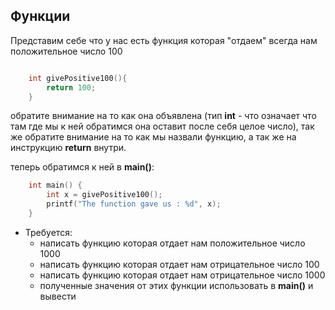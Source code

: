 ## Функции



Представим себе что у нас есть функция которая "отдаем" всегда нам положительное число 100

```c

    int givePositive100(){
        return 100;
    }

```

обратите внимание на то как она объявлена (тип **int** - что означает что там где мы к ней обратимся она оставит после себя целое число), так же обратите внимание на то как мы назвали функцию, а так же на инструкцию **return** внутри.

теперь обратимся к ней в **main()**:

```c
    int main() {
        int x = givePositive100();
        printf("The function gave us : %d", x);
    }
```

* Требуется:
  * написать функцию которая отдает нам положительное число 1000
  * написать функцию которая отдает нам отрицательное число 100
  * написать функцию которая отдает нам отрицательное число 1000
  * полученные значения от этих функции использовать в **main()** и вывести

